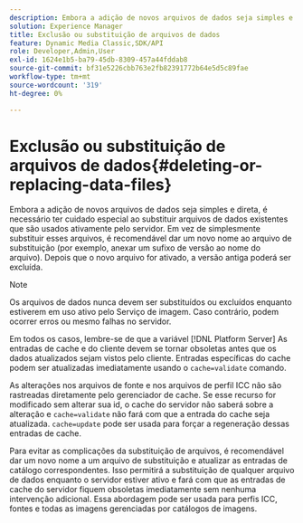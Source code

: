 ```yaml
---
description: Embora a adição de novos arquivos de dados seja simples e direta, é necessário ter cuidado especial ao substituir arquivos de dados existentes que são usados ativamente pelo servidor. Em vez de simplesmente substituir esses arquivos, é recomendável dar um novo nome ao arquivo de substituição (por exemplo, anexar um sufixo de versão ao nome do arquivo). Depois que o novo arquivo for ativado, a versão antiga poderá ser excluída.
solution: Experience Manager
title: Exclusão ou substituição de arquivos de dados
feature: Dynamic Media Classic,SDK/API
role: Developer,Admin,User
exl-id: 1624e1b5-ba79-45db-8309-457a44fddab8
source-git-commit: bf31e5226cbb763e2fb82391772b64e5d5c89fae
workflow-type: tm+mt
source-wordcount: '319'
ht-degree: 0%

---
```


# Exclusão ou substituição de arquivos de dados{#deleting-or-replacing-data-files}

Embora a adição de novos arquivos de dados seja simples e direta, é necessário ter cuidado especial ao substituir arquivos de dados existentes que são usados ativamente pelo servidor. Em vez de simplesmente substituir esses arquivos, é recomendável dar um novo nome ao arquivo de substituição (por exemplo, anexar um sufixo de versão ao nome do arquivo). Depois que o novo arquivo for ativado, a versão antiga poderá ser excluída.

>[!NOTE]
>
>Os arquivos de dados nunca devem ser substituídos ou excluídos enquanto estiverem em uso ativo pelo Serviço de imagem. Caso contrário, podem ocorrer erros ou mesmo falhas no servidor.

Em todos os casos, lembre-se de que a variável [!DNL Platform Server] As entradas de cache e do cliente devem se tornar obsoletas antes que os dados atualizados sejam vistos pelo cliente. Entradas específicas do cache podem ser atualizadas imediatamente usando o `cache=validate` comando.

As alterações nos arquivos de fonte e nos arquivos de perfil ICC não são rastreadas diretamente pelo gerenciador de cache. Se esse recurso for modificado sem alterar sua id, o cache do servidor não saberá sobre a alteração e `cache=validate` não fará com que a entrada do cache seja atualizada. `cache=update` pode ser usada para forçar a regeneração dessas entradas de cache.

Para evitar as complicações da substituição de arquivos, é recomendável dar um novo nome a um arquivo de substituição e atualizar as entradas de catálogo correspondentes. Isso permitirá a substituição de qualquer arquivo de dados enquanto o servidor estiver ativo e fará com que as entradas de cache do servidor fiquem obsoletas imediatamente sem nenhuma intervenção adicional. Essa abordagem pode ser usada para perfis ICC, fontes e todas as imagens gerenciadas por catálogos de imagens.
